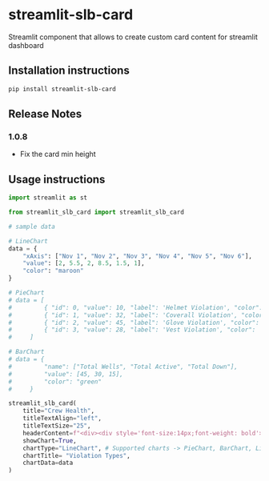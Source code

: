 # streamlit-slb-card

Streamlit component that allows to create custom card content for streamlit dashboard

## Installation instructions

```sh
pip install streamlit-slb-card
```

## Release Notes

### 1.0.8
- Fix the card min height

## Usage instructions

```python
import streamlit as st

from streamlit_slb_card import streamlit_slb_card

# sample data

# LineChart
data = {
    "xAxis": ["Nov 1", "Nov 2", "Nov 3", "Nov 4", "Nov 5", "Nov 6"],
    "value": [2, 5.5, 2, 8.5, 1.5, 1],
    "color": "maroon"
}

# PieChart
# data = [
#         { "id": 0, "value": 10, "label": 'Helmet Violation', "color": 'green' },
#         { "id": 1, "value": 32, "label": 'Coverall Violation', "color": 'red' },
#         { "id": 2, "value": 45, "label": 'Glove Violation', "color": 'blue' },
#         { "id": 3, "value": 28, "label": 'Vest Violation', "color": 'orange' }
#     ]

# BarChart
# data = {
#         "name": ["Total Wells", "Total Active", "Total Down"],
#         "value": [45, 30, 15],
#         "color": "green"
#     }

streamlit_slb_card(
    title="Crew Health", 
    titleTextAlign="left",
    titleTextSize="25",
    headerContent=f"<div><div style='font-size:14px;font-weight: bold'>Average Pulse Rate</div><div><span style='font-size:40px'>10</span> beats/min</div></div>",
    showChart=True,    
    chartType="LineChart", # Supported charts -> PieChart, BarChart, LineChart
    chartTitle= "Violation Types",
    chartData=data
)
```